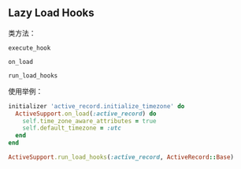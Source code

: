 ## Lazy Load Hooks

类方法：

```
execute_hook

on_load

run_load_hooks
```

使用举例：

```ruby
initializer 'active_record.initialize_timezone' do
  ActiveSupport.on_load(:active_record) do
    self.time_zone_aware_attributes = true
    self.default_timezone = :utc
  end
end
```

```ruby
ActiveSupport.run_load_hooks(:active_record, ActiveRecord::Base)
```
